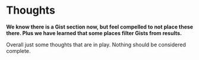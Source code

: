 # Thoughts

**We know there is a Gist section now, but feel compelled to not place these there. Plus we have learned that some places filter Gists from results.**

Overall just some thoughts that are in play. Nothing should be considered complete.
